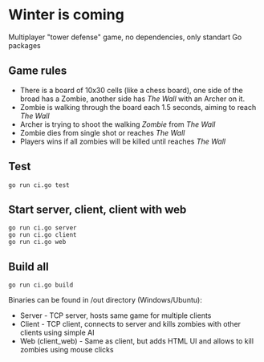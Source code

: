 # Winter is coming

Multiplayer "tower defense" game, no dependencies, only standart Go packages

## Game rules
- There is a board of 10x30 cells (like a chess board), one side of the broad has a Zombie, another side has _The Wall_ with an Archer on it.
- Zombie is walking through the board each 1.5 seconds, aiming to reach _The Wall_
- Archer is trying to shoot the walking _Zombie_ from _The Wall_
- Zombie dies from single shot or reaches _The Wall_
- Players wins if all zombies will be killed until reaches _The Wall_

## Test
```
go run ci.go test
```
## Start server, client, client with web
```
go run ci.go server
go run ci.go client
go run ci.go web
```
## Build all
```
go run ci.go build
```

Binaries can be found in /out directory (Windows/Ubuntu):
* Server - TCP server, hosts same game for multiple clients
* Client - TCP client, connects to server and kills zombies with other clients using simple AI
* Web (client_web) - Same as client, but adds HTML UI and allows to kill zombies using mouse clicks
